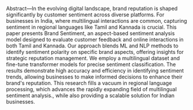 Abstract—In the evolving digital landscape, brand reputation is shaped significantly by customer sentiment across diverse platforms. For businesses in India, where multilingual interactions are common, capturing sentiment in regional languages like Tamil and Kannada is crucial. This paper presents Brand Sentiment, an aspect-based sentiment analysis model designed to evaluate customer feedback and online interactions in both Tamil and Kannada. Our approach blends ML and NLP methods to identify sentiment polarity on specific brand aspects, offering insights for strategic reputation management. We employ a multilingual dataset and fine-tune transformer models for precise sentiment classification. The results demonstrate high accuracy and efficiency in identifying sentiment trends, allowing businesses to make informed decisions to enhance their brand's reputation. This research fills a vacuum in regional language processing, which advances the rapidly expanding field of multilingual sentiment analysis., while also providing a scalable solution for Indian businesses.
